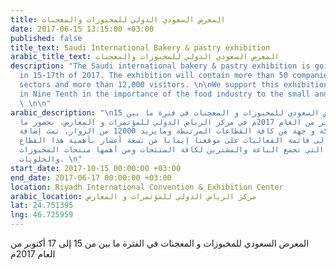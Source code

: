 ```yaml
---
title: المعرض السعودي الدولي للمخبوزات والمعجنات
date: 2017-06-15 13:15:00 +03:00
published: false
title_text: Saudi International Bakery & pastry exhibition
arabic_title_text: المعرض السعودي الدولي للمخبوزات والمعجنات
description: "The Saudi international bakery & pastry exhibition is going to be held
  in 15-17th of 2017. The exhibition will contain more than 50 companies from different
  sectors and more than 12,000 visitors. \n\nWe support this exhibition as we believe
  in Nine Tenth in the importance of the food industry to the small and medium companies.
  \ \n\n"
arabic_description: "\nيقام  المعرض السعودي للمخبوزات و المعجنات في فترة ما بين 15
  إلى 17 أكتوبر من العام 2017م في مركز الرياض الدولي للمؤتمرات و المعارض، بحضور ما
  يزيد عن 50شركة و جهة من كافة القطاعات المرتبطة ومايزيد 12000 من الزوار. تمت إضافة
  هذه الفعالية الى قائمة الفعاليات على موقعنا إيمانا من تسعة أعشار بأهمية هذا القطاع
  خاصة لمنصة تجار التي تجمع الباعة والمشترين لكافة المنتجات ومن أهمها منتحات المخبوزات
  والحلويات. \n"
start_date: 2017-10-15 00:00:00 +03:00
end_date: 2017-06-17 00:00:00 +03:00
location: Riyadh International Convention & Exhibition Center
arabic_location: مركز الرياض الدولي للمؤتمرات و المعارض
lat: 24.751395
lng: 46.725959
---
```


المعرض السعودي للمخبوزات و المعجنات في الفترة ما بين من 15 إلى 17 أكتوبر من العام 2017م 